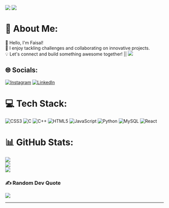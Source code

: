 ![](https://user-images.githubusercontent.com/66934377/223913733-deb1d974-787d-43c4-b60d-eff538aa161e.gif)
[![](https://visitcount.itsvg.in/api?id=mohd-faisal07&icon=0&color=0)](https://visitcount.itsvg.in)

# 💫 About Me:
👋 Hello, I'm Faisal!<br>🔨 I enjoy tackling challenges and collaborating on innovative projects.<br>💡 Let's connect and build something awesome together! || ![](https://user-images.githubusercontent.com/74038190/212748830-4c709398-a386-4761-84d7-9e10b98fbe6e.gif)


## 🌐 Socials:
[![Instagram](https://img.shields.io/badge/Instagram-%23E4405F.svg?logo=Instagram&logoColor=white)](https://instagram.com/mohd.faisal0706) [![LinkedIn](https://img.shields.io/badge/LinkedIn-%230077B5.svg?logo=linkedin&logoColor=white)](https://linkedin.com/in/mohammedfaisalahmed) 

# 💻 Tech Stack:
![CSS3](https://img.shields.io/badge/css3-%231572B6.svg?style=for-the-badge&logo=css3&logoColor=white) ![C](https://img.shields.io/badge/c-%2300599C.svg?style=for-the-badge&logo=c&logoColor=white) ![C++](https://img.shields.io/badge/c++-%2300599C.svg?style=for-the-badge&logo=c%2B%2B&logoColor=white) ![HTML5](https://img.shields.io/badge/html5-%23E34F26.svg?style=for-the-badge&logo=html5&logoColor=white) ![JavaScript](https://img.shields.io/badge/javascript-%23323330.svg?style=for-the-badge&logo=javascript&logoColor=%23F7DF1E) ![Python](https://img.shields.io/badge/python-3670A0?style=for-the-badge&logo=python&logoColor=ffdd54) ![MySQL](https://img.shields.io/badge/mysql-%2300000f.svg?style=for-the-badge&logo=mysql&logoColor=white) ![React](https://img.shields.io/badge/react-%2320232a.svg?style=for-the-badge&logo=react&logoColor=%2361DAFB)
# 📊 GitHub Stats:
![](https://github-readme-stats.vercel.app/api?username=mohd-faisal07&theme=react&hide_border=false&include_all_commits=true&count_private=false)<br/>
![](https://github-readme-streak-stats.herokuapp.com/?user=mohd-faisal07&theme=react&hide_border=false)<br/>
![](https://github-readme-stats.vercel.app/api/top-langs/?username=mohd-faisal07&theme=react&hide_border=false&include_all_commits=true&count_private=false&layout=compact)

### ✍️ Random Dev Quote
![](https://quotes-github-readme.vercel.app/api?type=horizontal&theme=tokyonight)

---


